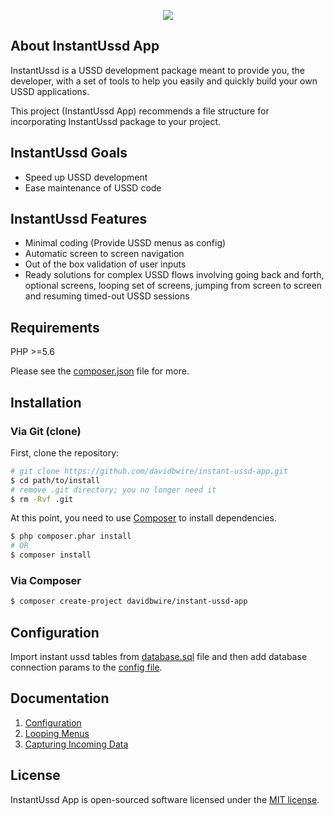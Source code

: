 <p align="center"><img src="https://avatars1.githubusercontent.com/u/30041331?v=4&s=80"></p>

## About InstantUssd App

InstantUssd is a USSD development package meant to provide you, the developer, with a set of tools to help you easily and quickly build your own USSD applications.

This project (InstantUssd App) recommends a file structure for incorporating InstantUssd package to your project.

InstantUssd Goals
-----------------

- Speed up USSD development
- Ease maintenance of USSD code

InstantUssd Features
--------------------

- Minimal coding (Provide USSD menus as config)
- Automatic screen to screen navigation
- Out of the box validation of user inputs
- Ready solutions for complex USSD flows involving going back and forth,
optional screens, looping set of screens,  jumping from screen to screen and 
resuming timed-out USSD sessions

Requirements
------------

PHP >=5.6

Please see the [composer.json](composer.json) file for more.

Installation
------------

### Via Git (clone)

First, clone the repository:

```bash
# git clone https://github.com/davidbwire/instant-ussd-app.git
$ cd path/to/install
# remove .git directory; you no longer need it
$ rm -Rvf .git
```

At this point, you need to use [Composer](https://getcomposer.org/) to install
dependencies.

```bash
$ php composer.phar install
# OR
$ composer install
```

### Via Composer

```bash
$ composer create-project davidbwire/instant-ussd-app
```

## Configuration

Import instant ussd tables from [database.sql](config/database.sql) file and then add database connection params to the  [config file](config/iussd.config.php).

## Documentation


1. [Configuration](https://github.com/davidbwire/instant-ussd/wiki/Configuration)
1. [Looping Menus](https://github.com/davidbwire/instant-ussd/wiki/Looping-Menus)
1. [Capturing Incoming Data](https://github.com/davidbwire/instant-ussd/wiki/Capturing-Incoming-Data)


## License

InstantUssd App is open-sourced software licensed under the [MIT license](http://opensource.org/licenses/MIT).
